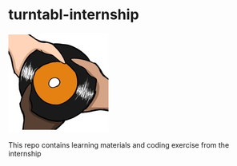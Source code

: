 # turntabl-internship
![turntabl-logo](/turntabl.jpg)


This repo contains learning materials and coding exercise from the internship
